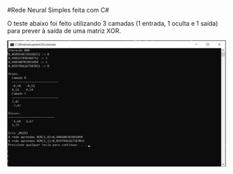 #Rede Neural Simples feita com C#

O teste abaixo foi feito utilizando 3 camadas (1 entrada, 1 oculta e 1 saída) para prever à saída de uma matriz XOR.

<img src="https://github.com/Marcus-V-Freitas/NeuralNetwork/blob/master/resultados%20XOR.png"/>

